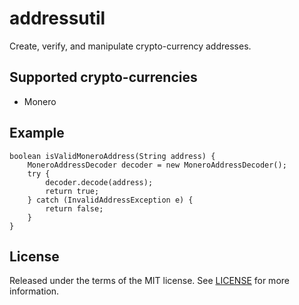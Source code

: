 # addressutil

Create, verify, and manipulate crypto-currency addresses.

## Supported crypto-currencies

* Monero

## Example

    boolean isValidMoneroAddress(String address) {
        MoneroAddressDecoder decoder = new MoneroAddressDecoder();
        try {
            decoder.decode(address);
            return true;
        } catch (InvalidAddressException e) {
            return false;
        }
    }

## License

Released under the terms of the MIT license.
See [LICENSE](LICENSE) for more information.
